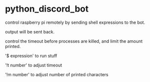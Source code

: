 # python_discord_bot

control raspberry pi remotely by sending shell expressions to the bot.

output will be sent back.

control the timeout before processes are killed, and limit the amount printed.

'$ expression' to run stuff

'!t number' to adjust timeout

'!m number' to adjust number of printed characters
